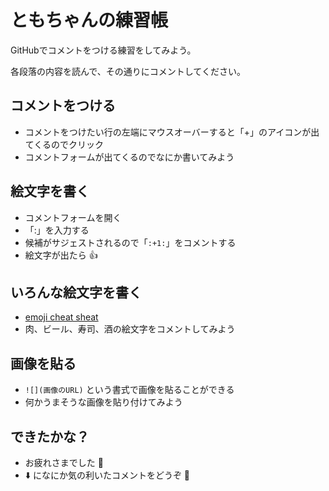 # ともちゃんの練習帳

GitHubでコメントをつける練習をしてみよう。

各段落の内容を読んで、その通りにコメントしてください。

## コメントをつける

* コメントをつけたい行の左端にマウスオーバーすると「+」のアイコンが出てくるのでクリック
* コメントフォームが出てくるのでなにか書いてみよう

## 絵文字を書く

* コメントフォームを開く
* 「:」を入力する
* 候補がサジェストされるので「```:+1:```」をコメントする
* 絵文字が出たら :+1:

## いろんな絵文字を書く

* [emoji cheat sheat](http://www.emoji-cheat-sheet.com/)
* 肉、ビール、寿司、酒の絵文字をコメントしてみよう

## 画像を貼る

* ```![](画像のURL)``` という書式で画像を貼ることができる
* 何かうまそうな画像を貼り付けてみよう

## できたかな？

* お疲れさまでした :beer:
* :arrow_down: になにか気の利いたコメントをどうぞ :bouquet:

